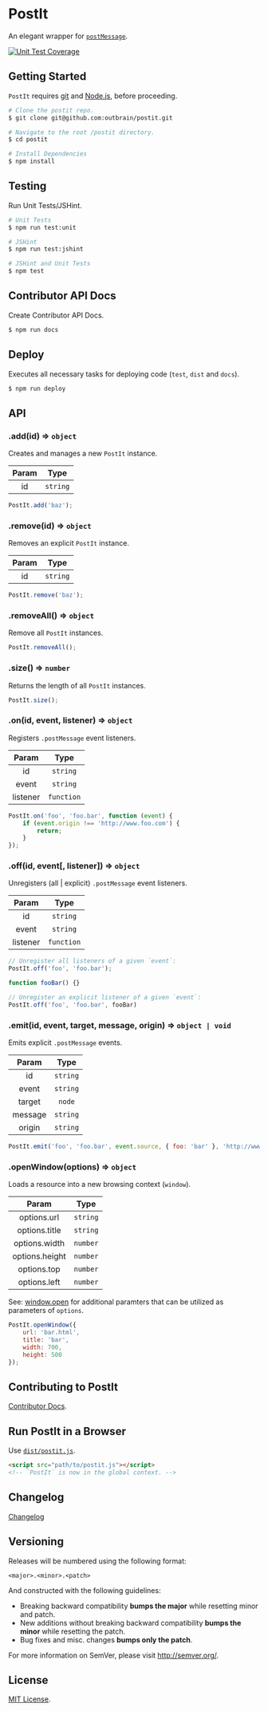 # PostIt

An elegant wrapper for [`postMessage`](https://developer.mozilla.org/en-US/docs/Web/API/Window/postMessage).

[![Unit Test Coverage](http://img.shields.io/badge/coverage-98.51%-green.svg?style=flat)](#)

## Getting Started

`PostIt` requires [git](http://git-scm.com/downloads) and [Node.js](http://nodejs.org/download), before proceeding.

```bash
# Clone the postit repo.
$ git clone git@github.com:outbrain/postit.git

# Navigate to the root /postit directory.
$ cd postit

# Install Dependencies
$ npm install
```

## Testing

Run Unit Tests/JSHint.

```bash
# Unit Tests
$ npm run test:unit

# JSHint
$ npm run test:jshint

# JSHint and Unit Tests
$ npm test
```

## Contributor API Docs

Create Contributor API Docs.

```bash
$ npm run docs
```

## Deploy

Executes all necessary tasks for deploying code (`test`, `dist` and `docs`).

```bash
$ npm run deploy
```

## API

### .add(id) => `object`

Creates and manages a new `PostIt` instance.

| Param |   Type   |
|:-----:|:--------:|
| id    | `string` |

```javascript
PostIt.add('baz');
```

### .remove(id) => `object`

Removes an explicit `PostIt` instance.

| Param |   Type   |
|:-----:|:--------:|
| id    | `string` |

```javascript
PostIt.remove('baz');
```

### .removeAll() => `object`

Remove all `PostIt` instances.

```javascript
PostIt.removeAll();
```

### .size() => `number`

Returns the length of all `PostIt` instances.

```javascript
PostIt.size();
```

### .on(id, event, listener) => `object`

Registers `.postMessage` event listeners.

|   Param  |    Type    |
|:--------:|:----------:|
| id       | `string`   |
| event    | `string`   |
| listener | `function` |

```javascript
PostIt.on('foo', 'foo.bar', function (event) {
	if (event.origin !== 'http://www.foo.com') {
		return;
	}
});
```

### .off(id, event[, listener]) => `object`

Unregisters (all | explicit) `.postMessage` event listeners.

|   Param  |    Type    |
|:--------:|:----------:|
| id       | `string`   |
| event    | `string`   |
| listener | `function` |

```javascript
// Unregister all listeners of a given `event`:
PostIt.off('foo', 'foo.bar');

function fooBar() {}

// Unregister an explicit listener of a given `event`:
PostIt.off('foo', 'foo.bar', fooBar)
```

### .emit(id, event, target, message, origin) => `object | void`

Emits explicit `.postMessage` events.

|  Param  |   Type   |
|:-------:|:--------:|
| id      | `string` |
| event   | `string` |
| target  | `node`   |
| message | `string` |
| origin  | `string` |

```javascript
PostIt.emit('foo', 'foo.bar', event.source, { foo: 'bar' }, 'http://www.foo.com');
```

### .openWindow(options) => `object`

Loads a resource into a new browsing context (`window`).

|      Param     |   Type   |
|:--------------:|:--------:|
| options.url    | `string` |
| options.title  | `string` |
| options.width  | `number` |
| options.height | `number` |
| options.top    | `number` |
| options.left   | `number` |

See: [window.open](https://developer.mozilla.org/en-US/docs/Web/API/Window/open) for additional paramters that can be utilized as parameters of `options`.

```javascript
PostIt.openWindow({
	url: 'bar.html',
	title: 'bar',
	width: 700,
	height: 500
});
```

## Contributing to PostIt

[Contributor Docs](docs/contributor).

## Run PostIt in a Browser

Use [`dist/postit.js`](dist/postit.js).

```html
<script src="path/to/postit.js"></script>
<!-- `PostIt` is now in the global context. -->
```

## Changelog

[Changelog](Changelog.md)

## Versioning

Releases will be numbered using the following format:

```
<major>.<minor>.<patch>
```

And constructed with the following guidelines:

- Breaking backward compatibility **bumps the major** while resetting minor and patch.
- New additions without breaking backward compatibility **bumps the minor** while resetting the patch.
- Bug fixes and misc. changes **bumps only the patch**.

For more information on SemVer, please visit <http://semver.org/>.

## License

[MIT License](LICENSE).
